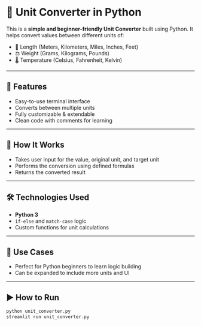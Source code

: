 # 🔄 Unit Converter in Python

This is a **simple and beginner-friendly Unit Converter** built using Python. It helps convert values between different units of:

- 📏 Length (Meters, Kilometers, Miles, Inches, Feet)
- ⚖️ Weight (Grams, Kilograms, Pounds)
- 🌡 Temperature (Celsius, Fahrenheit, Kelvin)

---

## 🚀 Features

- Easy-to-use terminal interface
- Converts between multiple units
- Fully customizable & extendable
- Clean code with comments for learning

---

## 🧠 How It Works

- Takes user input for the value, original unit, and target unit
- Performs the conversion using defined formulas
- Returns the converted result

---

## 🛠 Technologies Used

- **Python 3**
- `if-else` and `match-case` logic
- Custom functions for unit calculations

---

## 🎯 Use Cases

- Perfect for Python beginners to learn logic building
- Can be expanded to include more units and UI

---

## ▶️ How to Run

```bash
python unit_converter.py
streamlit run unit_converter.py


